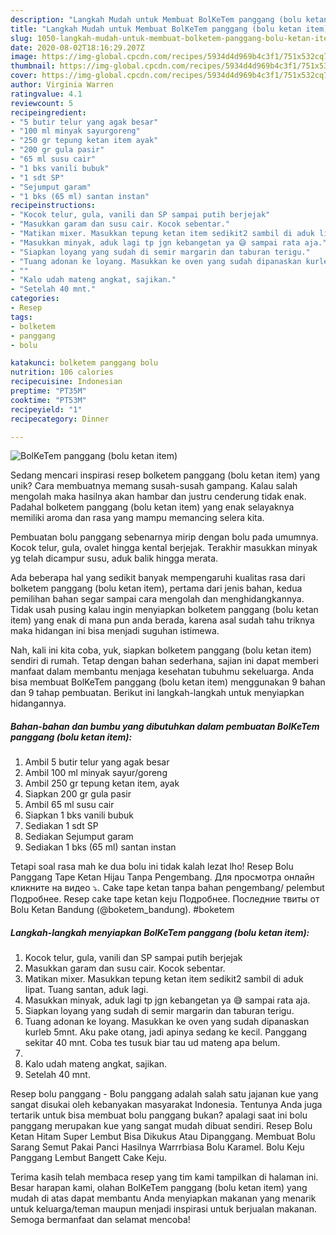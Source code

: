 ```yaml
---
description: "Langkah Mudah untuk Membuat BolKeTem panggang (bolu ketan item), Lezat"
title: "Langkah Mudah untuk Membuat BolKeTem panggang (bolu ketan item), Lezat"
slug: 1050-langkah-mudah-untuk-membuat-bolketem-panggang-bolu-ketan-item-lezat
date: 2020-08-02T18:16:29.207Z
image: https://img-global.cpcdn.com/recipes/5934d4d969b4c3f1/751x532cq70/bolketem-panggang-bolu-ketan-item-foto-resep-utama.jpg
thumbnail: https://img-global.cpcdn.com/recipes/5934d4d969b4c3f1/751x532cq70/bolketem-panggang-bolu-ketan-item-foto-resep-utama.jpg
cover: https://img-global.cpcdn.com/recipes/5934d4d969b4c3f1/751x532cq70/bolketem-panggang-bolu-ketan-item-foto-resep-utama.jpg
author: Virginia Warren
ratingvalue: 4.1
reviewcount: 5
recipeingredient:
- "5 butir telur yang agak besar"
- "100 ml minyak sayurgoreng"
- "250 gr tepung ketan item ayak"
- "200 gr gula pasir"
- "65 ml susu cair"
- "1 bks vanili bubuk"
- "1 sdt SP"
- "Sejumput garam"
- "1 bks (65 ml) santan instan"
recipeinstructions:
- "Kocok telur, gula, vanili dan SP sampai putih berjejak"
- "Masukkan garam dan susu cair. Kocok sebentar."
- "Matikan mixer. Masukkan tepung ketan item sedikit2 sambil di aduk lipat. Tuang santan, aduk lagi."
- "Masukkan minyak, aduk lagi tp jgn kebangetan ya 😅 sampai rata aja."
- "Siapkan loyang yang sudah di semir margarin dan taburan terigu."
- "Tuang adonan ke loyang. Masukkan ke oven yang sudah dipanaskan kurleb 5mnt. Aku pake otang, jadi apinya sedang ke kecil. Panggang sekitar 40 mnt. Coba tes tusuk biar tau ud mateng apa belum."
- ""
- "Kalo udah mateng angkat, sajikan."
- "Setelah 40 mnt."
categories:
- Resep
tags:
- bolketem
- panggang
- bolu

katakunci: bolketem panggang bolu 
nutrition: 106 calories
recipecuisine: Indonesian
preptime: "PT35M"
cooktime: "PT53M"
recipeyield: "1"
recipecategory: Dinner

---
```



![BolKeTem panggang (bolu ketan item)](https://img-global.cpcdn.com/recipes/5934d4d969b4c3f1/751x532cq70/bolketem-panggang-bolu-ketan-item-foto-resep-utama.jpg)

Sedang mencari inspirasi resep bolketem panggang (bolu ketan item) yang unik? Cara membuatnya memang susah-susah gampang. Kalau salah mengolah maka hasilnya akan hambar dan justru cenderung tidak enak. Padahal bolketem panggang (bolu ketan item) yang enak selayaknya memiliki aroma dan rasa yang mampu memancing selera kita.

Pembuatan bolu panggang sebenarnya mirip dengan bolu pada umumnya. Kocok telur, gula, ovalet hingga kental berjejak. Terakhir masukkan minyak yg telah dicampur susu, aduk balik hingga merata.

Ada beberapa hal yang sedikit banyak mempengaruhi kualitas rasa dari bolketem panggang (bolu ketan item), pertama dari jenis bahan, kedua pemilihan bahan segar sampai cara mengolah dan menghidangkannya. Tidak usah pusing kalau ingin menyiapkan bolketem panggang (bolu ketan item) yang enak di mana pun anda berada, karena asal sudah tahu triknya maka hidangan ini bisa menjadi suguhan istimewa.


Nah, kali ini kita coba, yuk, siapkan bolketem panggang (bolu ketan item) sendiri di rumah. Tetap dengan bahan sederhana, sajian ini dapat memberi manfaat dalam membantu menjaga kesehatan tubuhmu sekeluarga. Anda bisa membuat BolKeTem panggang (bolu ketan item) menggunakan 9 bahan dan 9 tahap pembuatan. Berikut ini langkah-langkah untuk menyiapkan hidangannya.

<!--inarticleads1-->

##### Bahan-bahan dan bumbu yang dibutuhkan dalam pembuatan BolKeTem panggang (bolu ketan item):

1. Ambil 5 butir telur yang agak besar
1. Ambil 100 ml minyak sayur/goreng
1. Ambil 250 gr tepung ketan item, ayak
1. Siapkan 200 gr gula pasir
1. Ambil 65 ml susu cair
1. Siapkan 1 bks vanili bubuk
1. Sediakan 1 sdt SP
1. Sediakan Sejumput garam
1. Sediakan 1 bks (65 ml) santan instan


Tetapi soal rasa mah ke dua bolu ini tidak kalah lezat lho! Resep Bolu Panggang Tape Ketan Hijau Tanpa Pengembang. Для просмотра онлайн кликните на видео ⤵. Cake tape ketan tanpa bahan pengembang/ pelembut Подробнее. Resep cake tape ketan keju Подробнее. Последние твиты от Bolu Ketan Bandung (@boketem_bandung). #boketem 

<!--inarticleads2-->

##### Langkah-langkah menyiapkan BolKeTem panggang (bolu ketan item):

1. Kocok telur, gula, vanili dan SP sampai putih berjejak
1. Masukkan garam dan susu cair. Kocok sebentar.
1. Matikan mixer. Masukkan tepung ketan item sedikit2 sambil di aduk lipat. Tuang santan, aduk lagi.
1. Masukkan minyak, aduk lagi tp jgn kebangetan ya 😅 sampai rata aja.
1. Siapkan loyang yang sudah di semir margarin dan taburan terigu.
1. Tuang adonan ke loyang. Masukkan ke oven yang sudah dipanaskan kurleb 5mnt. Aku pake otang, jadi apinya sedang ke kecil. Panggang sekitar 40 mnt. Coba tes tusuk biar tau ud mateng apa belum.
1. 
1. Kalo udah mateng angkat, sajikan.
1. Setelah 40 mnt.


Resep bolu panggang - Bolu panggang adalah salah satu jajanan kue yang sangat disukai oleh kebanyakan masyarakat Indonesia. Tentunya Anda juga tertarik untuk bisa membuat bolu panggang bukan? apalagi saat ini bolu panggang merupakan kue yang sangat mudah dibuat sendiri. Resep Bolu Ketan Hitam Super Lembut Bisa Dikukus Atau Dipanggang. Membuat Bolu Sarang Semut Pakai Panci Hasilnya Warrrbiasa Bolu Karamel. Bolu Keju Panggang Lembut Bangett Cake Keju. 

Terima kasih telah membaca resep yang tim kami tampilkan di halaman ini. Besar harapan kami, olahan BolKeTem panggang (bolu ketan item) yang mudah di atas dapat membantu Anda menyiapkan makanan yang menarik untuk keluarga/teman maupun menjadi inspirasi untuk berjualan makanan. Semoga bermanfaat dan selamat mencoba!

